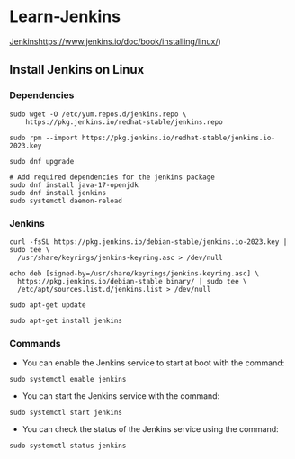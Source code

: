# Learn-Jenkins

[Jenkins](https://www.jenkins.io/doc/book/installing/linux/)https://www.jenkins.io/doc/book/installing/linux/)
## Install Jenkins on Linux 

### Dependencies 
```
sudo wget -O /etc/yum.repos.d/jenkins.repo \
    https://pkg.jenkins.io/redhat-stable/jenkins.repo

sudo rpm --import https://pkg.jenkins.io/redhat-stable/jenkins.io-2023.key

sudo dnf upgrade

# Add required dependencies for the jenkins package
sudo dnf install java-17-openjdk
sudo dnf install jenkins
sudo systemctl daemon-reload
```

### Jenkins 
```
curl -fsSL https://pkg.jenkins.io/debian-stable/jenkins.io-2023.key | sudo tee \
  /usr/share/keyrings/jenkins-keyring.asc > /dev/null

echo deb [signed-by=/usr/share/keyrings/jenkins-keyring.asc] \
  https://pkg.jenkins.io/debian-stable binary/ | sudo tee \
  /etc/apt/sources.list.d/jenkins.list > /dev/null

sudo apt-get update

sudo apt-get install jenkins
```

### Commands 

- You can enable the Jenkins service to start at boot with the command:
```
sudo systemctl enable jenkins
```
- You can start the Jenkins service with the command:
```
sudo systemctl start jenkins
```
- You can check the status of the Jenkins service using the command:
```
sudo systemctl status jenkins
```
